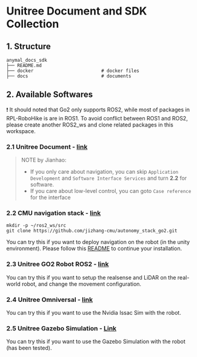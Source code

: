 # Unitree Document and SDK Collection

## 1. Structure
```shell script
anymal_docs_sdk
├── README.md
├── docker                         # docker files
├── docs                           # documents
```

## 2. Available Softwares
:exclamation: It should noted that Go2 only supports ROS2, while most of packages in RPL-RoboHike is are in ROS1. To avoid conflict between ROS1 and ROS2, please create another ROS2_ws and clone related packages in this workspace.

### 2.1 Unitree Document - [link](https://support.unitree.com/home/en/developer/about_Go2)
> NOTE by Jianhao: 
>  * If you only care about navigation, you can skip ```Application Development``` and ```Software Interface Services``` and turn **2.2** for software. 
>  * If you care about low-level control, you can goto ```Case reference``` for the interface

### 2.2 CMU navigation stack - [link](https://github.com/jizhang-cmu/autonomy_stack_go2)
```shell script
mkdir -p ~/ros2_ws/src
git clone https://github.com/jizhang-cmu/autonomy_stack_go2.git
```
You can try this if you want to deploy navigation on the robot (in the unity environment). 
Please follow this [README](https://github.com/jizhang-cmu/autonomy_stack_go2) to continue your installation.

### 2.3 Unitree GO2 Robot ROS2 - [link](https://github.com/dkanou/go2_robot)
You can try this if you want to setup the realsense and LiDAR on the real-world robot, and change the movement configuration.

### 2.4 Unitree Omniversal - [link](https://github.com/abizovnuralem/go2_omniverse)
You can try this if you want to use the Nvidia Issac Sim with the robot.

<!-- ### 2.5 Unitree GO1, A1 Simulation ROS1 - [link](https://github.com/macc-n/ros_unitree) -->

### 2.5 Unitree Gazebo Simulation - [Link](https://github.com/anujjain-dev/unitree-go2-ros2)
You can try this if you want to use the Gazebo Simulation with the robot (has been tested).
